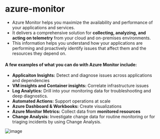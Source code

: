 # azure-monitor
- Azure Monitor helps you maximize the availability and performance of your applications and services.  
- It delivers a comprehensive solution for **collecting, analyzing, and acting on telemetry** from your cloud and on-premises environments. 
- This information helps you understand how your applications are performing and proactively identify issues that affect them and the resources they depend on.


#### A few examples of what you can do with Azure Monitor include:

- **Applicaiton Insights:** Detect and diagnose issues across applications and dependencies
- **VM insights and Container insights:** Correlate infrastructure issues
- **Log Analytics:** Drill into your monitoring data for troubleshooting and deep diagnostics.
- **Automated Actions:**  Support operations at scale
- **Azure Dashboard & Workbooks:** Create visualizations
- **Azure Monitor Metrics:** Collect data from **monitored resources**
- **Change Analysis:** Investigate change data for routine monitoring or for triaging incidents by using Change Analysis.


![image](https://user-images.githubusercontent.com/92606493/187622799-4812057e-c119-47df-89d0-021f3216016d.png)
